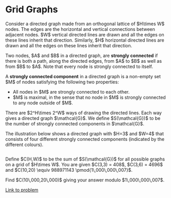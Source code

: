 # Grid Graphs

<p>
Consider a directed graph made from an orthogonal lattice of $H\times W$ nodes. 
The edges are the horizontal and vertical connections between adjacent nodes.
$W$ vertical directed lines are drawn and all the edges on these lines inherit that direction. Similarly, $H$ horizontal directed lines are drawn and all the edges on these lines inherit that direction.
</p>
<p>
Two nodes, $A$ and $B$ in a directed graph, are <b>strongly connected</b> if there is both a path, along the directed edges, from $A$ to $B$ as well as from $B$ to $A$. Note that every node is strongly connected to itself.
</p>
<p>
A <b>strongly connected component</b> in a directed graph is a non-empty set $M$ of nodes satisfying the following two properties:
</p>
<ul><li>All nodes in $M$ are strongly connected to each other.</li>
<li>$M$ is maximal, in the sense that no node in $M$ is strongly connected to any node outside of $M$.</li>
</ul><p>
There are $2^H\times 2^W$ ways of drawing the directed lines. Each way gives a directed graph $\mathcal{G}$. We define $S(\mathcal{G})$ to be the number of strongly connected components in $\mathcal{G}$.
</p>
<p>
The illustration below shows a directed graph with $H=3$ and $W=4$ that consists of four different strongly connected components (indicated by the different colours).
</p>
<div class="center">
<img src="project/images/p716_gridgraphics.jpg" class="dark_img" alt="" /></div>
<p>
Define $C(H,W)$ to be the sum of $S(\mathcal{G})$ for all possible graphs on a grid of $H\times W$. You are given $C(3,3) = 408$, $C(3,6) = 4696$ and $C(10,20) \equiv 988971143 \pmod{1\,000\,000\,007}$.
</p>
<p>
Find $C(10\,000,20\,000)$ giving your answer modulo $1\,000\,000\,007$.
</p>

[Link to problem](https://projecteuler.net/problem=716)
